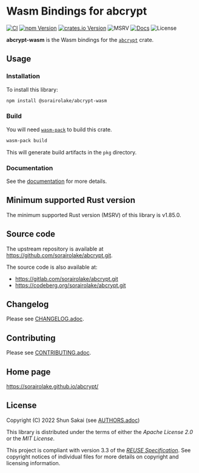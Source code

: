 <!--
SPDX-FileCopyrightText: 2022 Shun Sakai

SPDX-License-Identifier: Apache-2.0 OR MIT
-->

# Wasm Bindings for abcrypt

[![CI][ci-badge]][ci-url]
[![npm Version][npm-version-badge]][npm-version-url]
[![crates.io Version][crates-version-badge]][crates-version-url]
![MSRV][msrv-badge]
[![Docs][docs-badge]][docs-url]
![License][license-badge]

**abcrypt-wasm** is the Wasm bindings for the [`abcrypt`] crate.

## Usage

### Installation

To install this library:

```sh
npm install @sorairolake/abcrypt-wasm
```

### Build

You will need [`wasm-pack`] to build this crate.

```sh
wasm-pack build
```

This will generate build artifacts in the `pkg` directory.

### Documentation

See the [documentation][docs-url] for more details.

## Minimum supported Rust version

The minimum supported Rust version (MSRV) of this library is v1.85.0.

## Source code

The upstream repository is available at
<https://github.com/sorairolake/abcrypt.git>.

The source code is also available at:

- <https://gitlab.com/sorairolake/abcrypt.git>
- <https://codeberg.org/sorairolake/abcrypt.git>

## Changelog

Please see [CHANGELOG.adoc].

## Contributing

Please see [CONTRIBUTING.adoc].

## Home page

<https://sorairolake.github.io/abcrypt/>

## License

Copyright (C) 2022 Shun Sakai (see [AUTHORS.adoc])

This library is distributed under the terms of either the _Apache License 2.0_
or the _MIT License_.

This project is compliant with version 3.3 of the [_REUSE Specification_]. See
copyright notices of individual files for more details on copyright and
licensing information.

[ci-badge]: https://img.shields.io/github/actions/workflow/status/sorairolake/abcrypt/CI.yaml?branch=develop&style=for-the-badge&logo=github&label=CI
[ci-url]: https://github.com/sorairolake/abcrypt/actions?query=branch%3Adevelop+workflow%3ACI++
[npm-version-badge]: https://img.shields.io/npm/v/%40sorairolake%2Fabcrypt-wasm?style=for-the-badge&logo=npm
[npm-version-url]: https://www.npmjs.com/package/@sorairolake/abcrypt-wasm
[crates-version-badge]: https://img.shields.io/crates/v/abcrypt-wasm?style=for-the-badge&logo=rust
[crates-version-url]: https://crates.io/crates/abcrypt-wasm
[msrv-badge]: https://img.shields.io/crates/msrv/abcrypt-wasm?style=for-the-badge&logo=rust
[docs-badge]: https://img.shields.io/docsrs/abcrypt-wasm?style=for-the-badge&logo=docsdotrs&label=Docs.rs
[docs-url]: https://docs.rs/abcrypt-wasm
[license-badge]: https://img.shields.io/crates/l/abcrypt-wasm?style=for-the-badge
[`abcrypt`]: https://crates.io/crates/abcrypt
[`wasm-pack`]: https://rustwasm.github.io/wasm-pack/
[CHANGELOG.adoc]: https://github.com/sorairolake/abcrypt/blob/develop/crates/wasm/CHANGELOG.adoc
[CONTRIBUTING.adoc]: https://github.com/sorairolake/abcrypt/blob/develop/CONTRIBUTING.adoc
[AUTHORS.adoc]: https://github.com/sorairolake/abcrypt/blob/develop/AUTHORS.adoc
[_REUSE Specification_]: https://reuse.software/spec/
